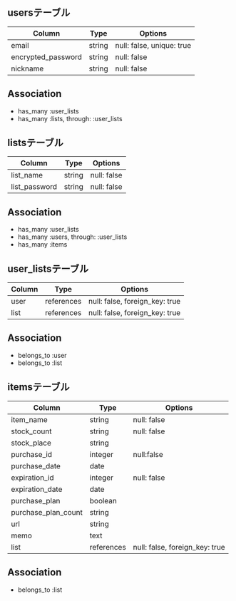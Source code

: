 ## usersテーブル

| Column             | Type   | Options                   |
| ------------------ | ------ | ------------------------- |
| email              | string | null: false, unique: true |
| encrypted_password | string | null: false               |
| nickname           | string | null: false               |

## Association

- has_many :user_lists
- has_many :lists, through: :user_lists

## listsテーブル

| Column        | Type   | Options     |
| ------------- | ------ | ----------- |
| list_name     | string | null: false |
| list_password | string | null: false |

## Association

- has_many :user_lists
- has_many :users, through: :user_lists
- has_many :items

## user_listsテーブル

| Column              | Type       | Options                        |
| ------------------- | ---------- | ------------------------------ |
| user                | references | null: false, foreign_key: true |
| list                | references | null: false, foreign_key: true |

## Association

- belongs_to :user
- belongs_to :list

## itemsテーブル

| Column              | Type       | Options                        |
| ------------------- | ---------- | ------------------------------ |
| item_name           | string     | null: false                    |
| stock_count         | string     | null: false                    |
| stock_place         | string     |                                |
| purchase_id         | integer    | null:false                     |
| purchase_date       | date       |                                |
| expiration_id       | integer    | null: false                    |
| expiration_date     | date       |                                |
| purchase_plan       | boolean    |                                |
| purchase_plan_count | string     |                                |
| url                 | string     |                                |
| memo                | text       |                                |
| list                | references | null: false, foreign_key: true |

## Association

- belongs_to :list